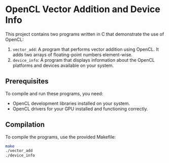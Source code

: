 # OpenCL Vector Addition and Device Info

This project contains two programs written in C that demonstrate the use of OpenCL:

1. `vector_add`: A program that performs vector addition using OpenCL. It adds two arrays of floating-point numbers element-wise.
2. `device_info`: A program that displays information about the OpenCL platforms and devices available on your system.

## Prerequisites

To compile and run these programs, you need:

- OpenCL development libraries installed on your system.
- OpenCL drivers for your GPU installed and functioning correctly.

## Compilation

To compile the programs, use the provided Makefile:

```bash
make
./vector_add
./device_info


